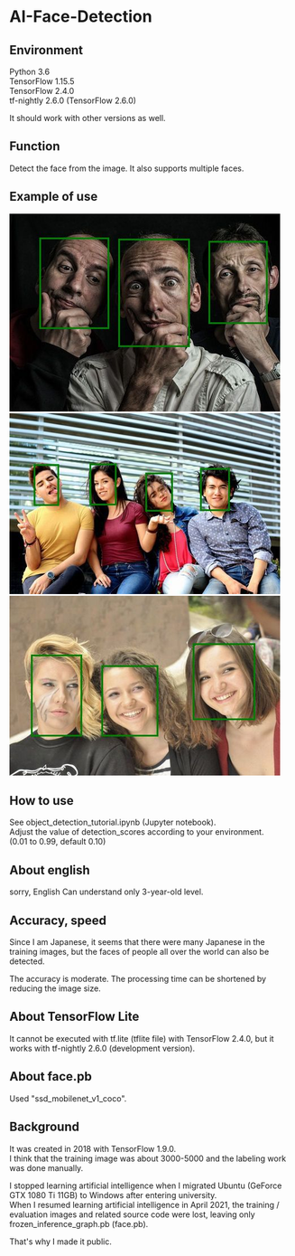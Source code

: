 # AI-Face-Detection

## Environment
Python 3.6  
TensorFlow 1.15.5  
TensorFlow 2.4.0  
tf-nightly 2.6.0 (TensorFlow 2.6.0)  
  
It should work with other versions as well.  
  
## Function  
Detect the face from the image. It also supports multiple faces.  
  
## Example of use
<img src="https://github.com/TakeshiOkamoto/AI-Face-Detection/blob/main/images/result1.jpg">
  
<img src="https://github.com/TakeshiOkamoto/AI-Face-Detection/blob/main/images/result2.jpg">
  
<img src="https://github.com/TakeshiOkamoto/AI-Face-Detection/blob/main/images/result3.jpg">

## How to use  
See object_detection_tutorial.ipynb (Jupyter notebook).  
Adjust the value of detection_scores according to your environment.  
(0.01 to 0.99, default 0.10)  

## About english  
sorry,  English Can understand only 3-year-old level.  
  
## Accuracy, speed
Since I am Japanese, it seems that there were many Japanese in the training images, but the faces of people all over the world can also be detected.  
  
The accuracy is moderate. The processing time can be shortened by reducing the image size.  
  
## About TensorFlow Lite  
It cannot be executed with tf.lite (tflite file) with TensorFlow 2.4.0, but it works with tf-nightly 2.6.0 (development version).  
  
## About face.pb  
Used "ssd_mobilenet_v1_coco".  
  
## Background  
It was created in 2018 with TensorFlow 1.9.0.  
I think that the training image was about 3000-5000 and the labeling work was done manually.  
  
I stopped learning artificial intelligence when I migrated Ubuntu (GeForce GTX 1080 Ti 11GB) to Windows after entering university.  
When I resumed learning artificial intelligence in April 2021, the training / evaluation images and related source code were lost, leaving only frozen_inference_graph.pb (face.pb).  
  
That's why I made it public.  
